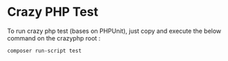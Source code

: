 # Crazy PHP Test

To run crazy php test (bases on PHPUnit), just copy and execute the below command on the crazyphp root :

```sh
composer run-script test
```